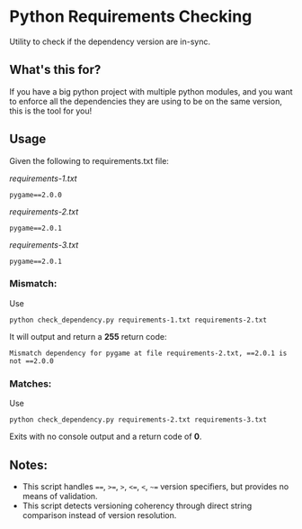 # Python Requirements Checking
Utility to check if the dependency version are in-sync.

## What's this for?
If you have a big python project with multiple python modules, and you want to enforce all the dependencies they are using to be on the same version, this is the tool for you!

## Usage
Given the following to requirements.txt file:

*requirements-1.txt*
```
pygame==2.0.0
```

*requirements-2.txt*
```
pygame==2.0.1
```

*requirements-3.txt*
```
pygame==2.0.1
```

### Mismatch:
Use 
```
python check_dependency.py requirements-1.txt requirements-2.txt
```
It will output and return a **255** return code:
```
Mismatch dependency for pygame at file requirements-2.txt, ==2.0.1 is not ==2.0.0
```

### Matches:
Use
```
python check_dependency.py requirements-2.txt requirements-3.txt
```
Exits with no console output and a return code of **0**.

## Notes:
- This script handles `==`, `>=`, `>`, `<=`, `<`, `~=` version specifiers, but provides no means of validation.
- This script detects versioning coherency through direct string comparison instead of version resolution.
